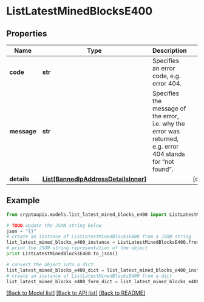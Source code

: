 # ListLatestMinedBlocksE400


## Properties
Name | Type | Description | Notes
------------ | ------------- | ------------- | -------------
**code** | **str** | Specifies an error code, e.g. error 404. | 
**message** | **str** | Specifies the message of the error, i.e. why the error was returned, e.g. error 404 stands for “not found”. | 
**details** | [**List[BannedIpAddressDetailsInner]**](BannedIpAddressDetailsInner.md) |  | [optional] 

## Example

```python
from cryptoapis.models.list_latest_mined_blocks_e400 import ListLatestMinedBlocksE400

# TODO update the JSON string below
json = "{}"
# create an instance of ListLatestMinedBlocksE400 from a JSON string
list_latest_mined_blocks_e400_instance = ListLatestMinedBlocksE400.from_json(json)
# print the JSON string representation of the object
print ListLatestMinedBlocksE400.to_json()

# convert the object into a dict
list_latest_mined_blocks_e400_dict = list_latest_mined_blocks_e400_instance.to_dict()
# create an instance of ListLatestMinedBlocksE400 from a dict
list_latest_mined_blocks_e400_form_dict = list_latest_mined_blocks_e400.from_dict(list_latest_mined_blocks_e400_dict)
```
[[Back to Model list]](../README.md#documentation-for-models) [[Back to API list]](../README.md#documentation-for-api-endpoints) [[Back to README]](../README.md)


